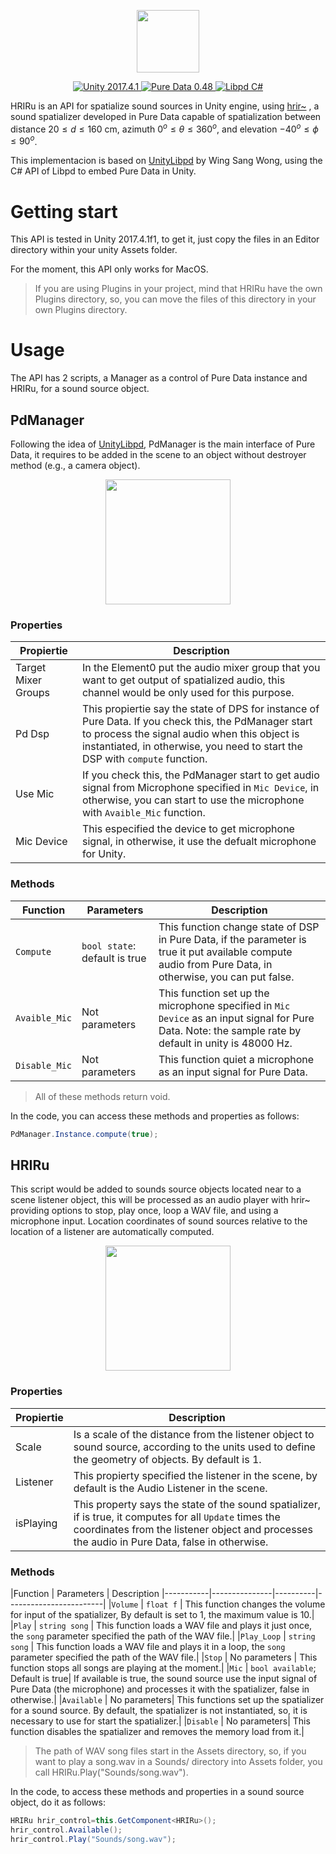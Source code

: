 <p align="center"> <img src="https://goo.gl/gPNg5w" width="100"/> </p>
<p align="center">
    <a href="https://unity3d.com/es/unity" target="_blank">
        <img src="https://img.shields.io/badge/Unity-2017.4.1-blue.svg" alt="Unity 2017.4.1">
    </a>
    <a href="https://puredata.info/" target="_blank">
        <img src="https://img.shields.io/badge/Pure_Data-0.48--0-green.svg" alt="Pure Data 0.48">
    </a>
    <a href="https://github.com/libpd/libpd/" target="_blank">
        <img src="https://img.shields.io/badge/Libpd-C%23-brightgreen.svg" alt="Libpd C#">
    </a>
</p>

HRIRu is an API for spatialize sound sources in Unity engine, using [hrir~](http://onkyo.u-aizu.ac.jp/index.php/software/hrir/) , a sound spatializer developed in Pure Data capable of spatialization between distance $20 \leqslant d \leqslant 160$ cm, azimuth $0^o \leqslant \theta \leqslant 360^o$, and elevation $-40^o \leqslant \phi \leqslant 90^o$.


This implementacion is based on [UnityLibpd](https://github.com/Wilsonwaterfish/UnityLibpd) by Wing Sang Wong, using the C# API of Libpd to embed Pure Data in Unity.

# Getting start

This API is tested in Unity 2017.4.1f1, to get it, just copy the files in an Editor directory within your unity Assets folder.

For the moment, this API only works for MacOS.
>If you are using Plugins in your project, mind that HRIRu have the own Plugins directory, so, you can move the files of this directory in your own Plugins directory.

# Usage

The API has 2 scripts, a Manager as a control of Pure Data instance and HRIRu, for a sound source object.

## PdManager

Following the idea of [UnityLibpd](https://github.com/Wilsonwaterfish/UnityLibpd), PdManager is the main interface of Pure Data, it requires to be added in the scene to an object without destroyer method (e.g., a camera object).

<p align="center">
<img src="https://goo.gl/Yux9qU" width="200">
</p>

### Properties
|Propiertie                          |Description
|-------------------------------|-----------------------------|
|Target Mixer Groups            | In the Element0 put the audio mixer group that you want to get output of spatialized audio, this channel would be only used for this purpose. |
|Pd Dsp            |This propiertie say the state of DPS for instance of Pure Data. If you check this, the PdManager start to process the signal audio when this object is instantiated, in otherwise, you need to start the DSP with `compute` function.|
|Use Mic            |If you check this, the PdManager start to get audio signal from Microphone specified in `Mic Device`, in otherwise, you can start to use the microphone with `Avaible_Mic` function.|
|Mic Device            |This especified the device to get microphone signal, in otherwise, it use the defualt microphone for Unity.|

### Methods

|Function | Parameters | Description
|-----------|--------------------|-----------------------------|
|`Compute`  | `bool state`: default is true | This function change state of DSP in Pure Data, if the parameter is true it put available compute audio from Pure Data, in otherwise, you can put false.|
|`Avaible_Mic`  | Not parameters | This function set up the microphone specified in `Mic Device` as an input signal for Pure Data. Note: the sample rate by default in unity is 48000 Hz.|
|`Disable_Mic`  | Not parameters | This function quiet a microphone as an input signal for Pure Data.|
>All of these methods return void.

In the code, you can access these methods and properties as follows:

```csharp
PdManager.Instance.compute(true);
```

## HRIRu

This script would be added to sounds source objects located near to a scene listener object, this will be processed as an audio player with hrir~ providing options to stop, play once, loop a WAV file, and using a microphone input. Location coordinates of sound sources relative to the location of a listener are automatically computed.

<p align="center">
<img src="https://goo.gl/7LRNcN" width="200">
</p>

### Properties

|Propiertie                          |Description
|-------------------------------|-----------------------------|
|Scale           | Is a scale of the distance from the listener object to sound source, according to the units used to define the geometry of objects. By default is 1.|
|Listener        | This propierty specified the listener in the scene, by default is the Audio Listener in the scene.|
|isPlaying       | This property says the state of the sound spatializer, if is true, it computes for all `Update` times the coordinates from the listener object and processes the audio in Pure Data, false in otherwise.|

### Methods

|Function | Parameters | Description
|-----------|---------------|----------|------------------------|
|`Volume`  | `float f` | This function changes the volume for input of the spatializer, By default is set to 1, the maximum value is 10.|
|`Play`  | `string song` | This function loads a WAV file and plays it just once, the `song` parameter specified the path of the WAV file.|
|`Play_Loop`  | `string song` | This function loads a WAV file and plays it in a loop, the `song` parameter specified the path of the WAV file.|
|`Stop`  | No parameters | This function stops all songs are playing at the moment.|
|`Mic`  | `bool available`; Default is true| If available is true, the sound source use the input signal of Pure Data (the microphone) and processes it with the spatializer, false in otherwise.|
|`Available`  | No parameters| This functions set up the spatializer for a sound source. By default, the spatializer is not instantiated, so, it is necessary to use for start the spatializer.|
|`Disable`  | No parameters| This function disables the spatializer and removes the memory load from it.|

>The path of WAV song files start in the Assets directory, so, if you want to play a song.wav in a Sounds/ directory into Assets folder, you call HRIRu.Play("Sounds/song.wav").

In the code, to access these methods and properties in a sound source object, do it as follows:

```csharp
HRIRu hrir_control=this.GetComponent<HRIRu>();
hrir_control.Available();
hrir_control.Play("Sounds/song.wav");
```
